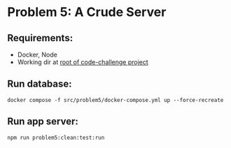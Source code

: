 # Problem 5: A Crude Server
## Requirements:
- Docker, Node
- Working dir at [root of code-challenge project](../../readme.md)

## Run database:
```
docker compose -f src/problem5/docker-compose.yml up --force-recreate
```
## Run app server:
```
npm run problem5:clean:test:run
```